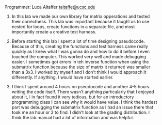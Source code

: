 Programmer: Luca Altaffer taltaffe@ucsc.edu

1. In this lab we made our own library for matrix opperations and tested their correctness. This lab was important because it taught us to use nested for loops, create functions in a separate file, and most importantly create a creative test harness. 

2. Before starting this lab I spent a lot of time designing pseudocode. Because of this, creating the functions and test harness came really quickly as I knew what I was gonna do and how to do it before I even touched the computer. This worked very well and made debugging easier. I sometimes got errors in teh inverse function when using the submatrix function because the size of matrix it returned was smaller than a 3x3. I worked by myself and I don't think I would approach it differently. If anything, I would have started earlier. 

3. I think I spent around 4 hours on pseudocode and another 4-5 hours writing the code itself. There wasn't anything particularly that I enjoyed about it, I in fact found it very tedious, but for an introductory programming class I can see why it would have value. I think the hardest part was debugging the submatrix function as I had an issue there that took me an hour or 2 to find. I didn't look at the grading distribution. I think the lab manual had a lot of information and was helpful. 